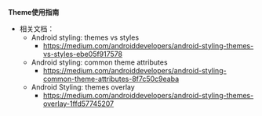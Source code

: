 **Theme使用指南**

- 相关文档：
  - Android styling: themes vs styles
    - https://medium.com/androiddevelopers/android-styling-themes-vs-styles-ebe05f917578
  - Android styling: common theme attributes
    - https://medium.com/androiddevelopers/android-styling-common-theme-attributes-8f7c50c9eaba
  - Android Styling: themes overlay
    - https://medium.com/androiddevelopers/android-styling-themes-overlay-1ffd57745207


